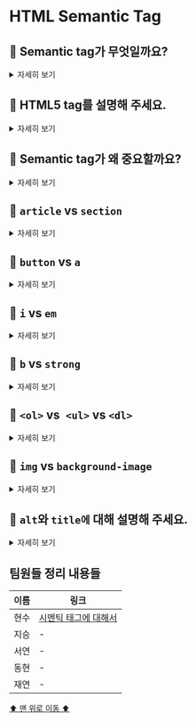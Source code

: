 # HTML Semantic Tag

## 🤔 Semantic tag가 무엇일까요?

<details>
<summary>자세히 보기</summary>
<br>

**`main`**, **`header`**, **`section`**, **`footer`**... 등등 전부 **`div`**와 같은 동작을 합니다.

하지만 그냥 **`div`**를 나열해서 HTML을 구성하는 것 보다는 각각의 태그에 역할을 부여해서 조금 더 나은 코드를 작성할 수 있습니다.

그래서 의미있는 태그, 안에 들어갈 내용을 예측할 수 있는 태그를 **`Semantic Tag`**라고 부르고 사용하고 있습니다.

</details>

## 🤔 HTML5 tag를 설명해 주세요.

<details>
<summary>자세히 보기</summary>
<br>

모든 HTML 문서는 <!DOCTYPE> 선언으로 시작합니다. HTML5의 경우 <!DOCTYPE html> 이런 식으로 선언됩니다. 이 선언은 태그는 아니지만 브라우저가 어떤 타입을 받아들여야 할지를 알려주는 정보입니다.

HTML5의 필수 태그는 html, head, body 등이 있습니다. html 태그는 HTML문서의 가장 최상단에 위치하는 태그이며, head 태그에는 style, script, title, link, meta 태그 등이 들어갑니다. body 태그는 HTML 문서의 내용이 들어갑니다.

meta 태그는 head 부분에서 다른 태그들로 나타낼 수 없는 메타데이터를 나타내는 태그를 의미합니다. <meta name="keywords" content="ABC"> 와 같이 검색 엔진을 위한 키워드나 <meta name="description" content="OWEN">과 같이 문서에 대한 설명 등에 사용됩니다. 화면에는 별다르게 표시되는 내용이 없지만, 검색 엔진이나 브라우저에서 읽히는 것이 특징입니다.

</details>

## 🤔 Semantic tag가 왜 중요할까요?

<details>
<summary>자세히 보기</summary>
<br>

#### SEO에 좋은 영향을 줄 수 있습니다.

검색 엔진은 **`Semantic Markup`**을 페이지의 검색 랭킹에 영향을 줄 수 있는 중요한 키워드로 간주합니다. 그래서 자신의 페이지에 의미에 맞고, 적당한 위치에 의미론적 태그를 잘 사용한다면 검색엔진최적화, 즉 **`SEO(Search Engine Optimization)`**에 좋은 영향을 줄 수 있습니다.

#### **웹 접근성이 좋아집니다.**

시각 장애가 있는 사용자가 화면 판독기로 페이지를 탐색할 때 의미론적 마크업을 푯말로 사용할 수 있습니다.

또한 적절한 시멘틱 태그로 잘 만들어진 웹 이라면 스크린리더, 키보드로만 문제 없이 동작할 수 있습니다.

#### **개발자 경험**

그냥 **`div`**로 **`HTML`**을 채우는 것 보다는 의미있는 태그로 작성하는 것이 개발자 경험을 좋게합니다. 의미론적 태그를 사용해서 해당 태그 안의 내용을 제안할 수 있습니다.

또한 코드를 수정해야할 때도 **`div`**들로 나열된 코드에서 찾는 것 보다 의미있는 태그들 사이에서 찾는 것이 훨씬 빠르고 쉽습니다.

</details>

## 🤔 `article` vs `section`

<details>
<summary>자세히 보기</summary>
<br>

### `article`

**HTML `<article>` 요소**
는 문서, 페이지, 애플리케이션, 또는 사이트 안에서 독립적으로 구분해 배포하거나 **재사용할 수 있는 구획**을 나타냅니다. 사용 예제로 게시판과 블로그 글, 매거진이나 뉴스 기사 등이 있습니다.

하나의 문서가 여러 개의 `<article>`
을 가질 수 있습니다. 예컨대 사용자가 스크롤하면 계속해서 다음 글을 보여주는 블로그의 경우, 각각의 글이 `<article>` 요소가 되며, 그 안에는 또 여러 개의 `[<section>](https://developer.mozilla.org/ko/docs/Web/HTML/Element/section)`이 존재할 수 있습니다.

• 각각의 `<article>`을 식별할 수단이 필요합니다. 주로 제목(`[<h1>](https://developer.mozilla.org/ko/docs/Web/HTML/Element/Heading_Elements)`-`[<h6>](https://developer.mozilla.org/ko/docs/Web/HTML/Element/Heading_Elements)`) 요소를 `<article>`의 자식으로 포함하는 방법을 사용합니다.

• `<article>` 요소가 중첩되어 있을 때, 안쪽에 있는 요소는 바깥쪽에 있는 요소와 관련된 글을 나타냅니다. 예를 들어 블로그 글의 댓글은, 글을 나타내는 `<article>` 요소 안에 중첩한 `<article>`로 나타낼 수 있습니다.

### `section`

**HTML `<section>` 요소**는 HTML 문서의 독립적인 구획을 나타내며, 더 적합한 의미를 가진 요소가 없을 때 사용합니다. 보통 `<section>`은 제목을 포함하지만, 항상 그런 것은 아닙니다.

**참고**
: 요소의 콘텐츠를 외부와 구분하여 단독으로 묶는 것이 나아보인다면 `[<article>](https://developer.mozilla.org/ko/docs/Web/HTML/Element/article)` 요소가 더 좋은 선택일 수 있습니다.

- 요소의 콘텐츠를 따로 구분해야 할 필요가 있으면 `[<article>](https://developer.mozilla.org/ko/docs/Web/HTML/Element/article)` 요소를 고려하세요.
- `<section>` 요소를 일반 컨테이너로 사용하지 마세요. 특히 단순한 스타일링이 목적이라면 `[<div>](https://developer.mozilla.org/ko/docs/Web/HTML/Element/div)` 요소를 사용해야 합니다. 대개, 문서 요약에 해당 구획이 논리적으로 나타나야 하면 `<section>`이 좋은 선택입니다.

</details>

## 🤔 `button` vs `a`

<details>
<summary>자세히 보기</summary>
<br>

> 두 개다 버튼처럼 스타일링하면 버튼처럼 보입니다!

### `button`

어떤 특정 액션을 취하는 버튼이면 button태그를 사용합니다.

- 로그인 하기
- 로그아웃 하기
- 하트 버튼

### `a`

어디론가 순수하게 이동하는 버튼이면 a 태그를 사용하는게 낫습니다.

- 홈 버튼
- nav 태그안의 버튼들

</details>

## 🤔 `i` vs `em`

<details>
<summary>자세히 보기</summary>
<br>

> 둘 다 이텔릭체로 폰트 타입을 변환시킵니다.

`i` 태그는 그냥 시각적으로만 이탤릭체로 변경하고,

`em` 태그는 정말 강조하기를 원할 때 사용합니다. (강조라는 의미가 들어갑니다.)

</details>

## 🤔 `b` vs `strong`

<details>
<summary>자세히 보기</summary>
<br>

> 둘 다 bold체로 바꿉니다.

`b` 태그는 시각적으로만 bold채로 변경합니다.

`strong` 태그는 정말 강조하고 싶을 때 사용합니다.

</details>

## 🤔 `<ol>` vs` <ul>` vs `<dl>`

<details>
<summary>자세히 보기</summary>
<br>

<ul> 는 `순서가 없는` 리스트 (unordered- list)

<ol> 는 `순서가 있는` 리스트 <ordrdered-list)

<dl> 는 어떤 `단어에 대한 설명`을 나타내는  리스트

- 예시
    <ul>
    
    ```jsx
    <ul>
    		<li>사과</li>
    		<li>바나나</li>
    		<li><포도/li>
    </ul>
    ```
    
    <ol>
    
    ```jsx
    <ol>
    	<li>첫번쨰</li>
    	<li>두번째</li>
    	<li>세번째</li>
    </ol>
    ```
    
    <dl>
    
    ```jsx
    <dl>
    	<dt>HTML</dt>
    	<dd>웹페이지의 골격, 문서를 만들 때 사용</dd>
    
    	<dt>HTML</dt>
    	<dd>웹페이지의 골격, 문서를 만들 때 사용</dd>
    
    	<dt>HTML</dt>
    	<dd>웹페이지의 골격, 문서를 만들 때 사용</dd>
    </dl>
    ```

</details>

## 🤔 `img` vs `background-image`

<details>
<summary>자세히 보기</summary>
<br>

`img`: 웹 페이지 안에서 하나의 중요한 요소를 담고 있을 떄,

css `bacground-image` : 이미지가 문서의 일부분이 아니고, 스타일링 목적으로만 사용될 때

</details>

## 🤔 `alt`와 `title에` 대해 설명해 주세요.

<details>
<summary>자세히 보기</summary>
<br>

alt 특성은 이미지의 대체 텍스트 설명이며 필수는 아니지만 스크린 리더가 alt의 값을 읽어 사용자에게 이미지를 설명하므로 접근성 차원에서 유용합니다. 네트워크 오류, 콘텐츠 차단, 유효하지 않은 이미지, 지원하지 않는 형식 등의 이유로 이미지를 표시할 수 없는 경우에 브라우저가 alt 특성의 텍스트를 대신 보여줍니다. 또한 이미지를 텍스트로 복사-붙여넣기 할 때와 이미지 링크를 북마크 할 때도 alt값을 사용합니다.

title은 alt 특성을 대체하지 못합니다. alt의 값과  title값이 같을 경우 일부 스크린 리더가 같은 설명을 두 번씩 읽게 되므로 혼란스러울 수 있으므로 반복되는 것을 지양해야 합니다. title 특성은 보통 툴팁 형태로 표현되어 사용자가 볼 수 없는 경우도 있기 때문에 중요한 정보를 포함해야 하면 다른 방법을 사용해야합니다.

</details>

## 팀원들 정리 내용들

| 이름 | 링크                                                                          |
| ---- | ----------------------------------------------------------------------------- |
| 현수 | [시멘틱 태그에 대해서](https://junghyeonsu-dev.vercel.app/posts/Semantic-tag) |
| 지승 | -                                                                             |
| 서연 | -                                                                             |
| 동현 | -                                                                             |
| 재연 | -                                                                             |

[⬆️ 맨 위로 이동 ⬆️](#HTML-Semantic-Tag)
